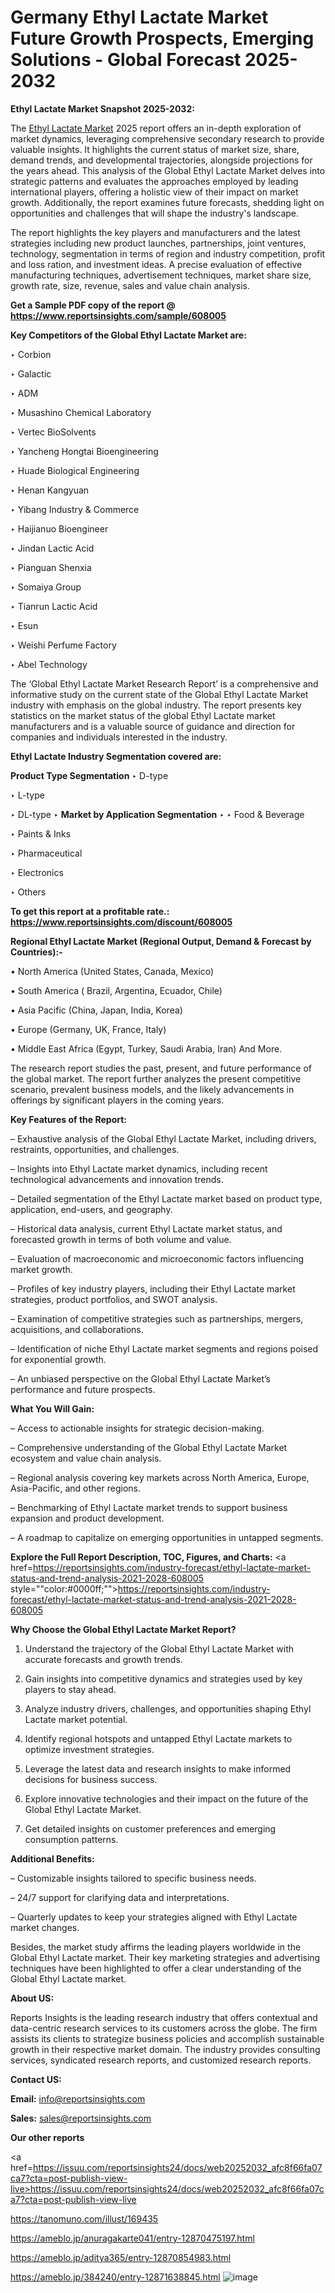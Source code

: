 # Germany Ethyl Lactate Market Future Growth Prospects, Emerging Solutions - Global Forecast 2025-2032

<strong>Ethyl Lactate Market Snapshot 2025-2032:</strong>

The <a href=https://www.reportsinsights.com/sample/608005>Ethyl Lactate Market</a> 2025 report offers an in-depth exploration of market dynamics, leveraging comprehensive secondary research to provide valuable insights. It highlights the current status of market size, share, demand trends, and developmental trajectories, alongside projections for the years ahead. This analysis of the Global Ethyl Lactate Market delves into strategic patterns and evaluates the approaches employed by leading international players, offering a holistic view of their impact on market growth. Additionally, the report examines future forecasts, shedding light on opportunities and challenges that will shape the industry's landscape.

The report highlights the key players and manufacturers and the latest strategies including new product launches, partnerships, joint ventures, technology, segmentation in terms of region and industry competition, profit and loss ration, and investment ideas. A precise evaluation of effective manufacturing techniques, advertisement techniques, market share size, growth rate, size, revenue, sales and value chain analysis.

<strong>Get a Sample PDF copy of the report @ <a href=https://www.reportsinsights.com/sample/608005 style=color:#0000ff;>https://www.reportsinsights.com/sample/608005</a></strong>

<strong>Key Competitors of the Global Ethyl Lactate Market are:</strong>

‣ Corbion

‣ Galactic

‣ ADM

‣ Musashino Chemical Laboratory

‣ Vertec BioSolvents

‣ Yancheng Hongtai Bioengineering

‣ Huade Biological Engineering

‣ Henan Kangyuan

‣ Yibang Industry & Commerce

‣ Haijianuo Bioengineer

‣ Jindan Lactic Acid

‣ Pianguan Shenxia

‣ Somaiya Group

‣ Tianrun Lactic Acid

‣ Esun

‣ Weishi Perfume Factory

‣ Abel Technology

The ‘Global Ethyl Lactate Market Research Report’ is a comprehensive and informative study on the current state of the Global Ethyl Lactate Market industry with emphasis on the global industry. The report presents key statistics on the market status of the global Ethyl Lactate market manufacturers and is a valuable source of guidance and direction for companies and individuals interested in the industry.

<strong>Ethyl Lactate Industry Segmentation covered are:</strong>

<strong>Product Type Segmentation</strong>
‣
D-type

‣ L-type

‣ DL-type
‣ 
<strong>Market by Application Segmentation</strong>
‣
‣  Food & Beverage

‣ Paints & Inks

‣ Pharmaceutical

‣ Electronics

‣ Others

<strong>To get this report at a profitable rate.: <a href=https://www.reportsinsights.com/discount/608005 style=color:#0000ff;>https://www.reportsinsights.com/discount/608005</a></strong>

<strong>Regional Ethyl Lactate Market (Regional Output, Demand &amp; Forecast by Countries):-</strong>

• North America (United States, Canada, Mexico)

• South America ( Brazil, Argentina, Ecuador, Chile)

• Asia Pacific (China, Japan, India, Korea)

• Europe (Germany, UK, France, Italy)

• Middle East Africa (Egypt, Turkey, Saudi Arabia, Iran) And More.

The research report studies the past, present, and future performance of the global market. The report further analyzes the present competitive scenario, prevalent business models, and the likely advancements in offerings by significant players in the coming years.

<strong>Key Features of the Report:</strong>

– Exhaustive analysis of the Global Ethyl Lactate Market, including drivers, restraints, opportunities, and challenges.

– Insights into Ethyl Lactate market dynamics, including recent technological advancements and innovation trends.

– Detailed segmentation of the Ethyl Lactate market based on product type, application, end-users, and geography.

– Historical data analysis, current Ethyl Lactate market status, and forecasted growth in terms of both volume and value.

– Evaluation of macroeconomic and microeconomic factors influencing market growth.

– Profiles of key industry players, including their Ethyl Lactate market strategies, product portfolios, and SWOT analysis.

– Examination of competitive strategies such as partnerships, mergers, acquisitions, and collaborations.

– Identification of niche Ethyl Lactate market segments and regions poised for exponential growth.

– An unbiased perspective on the Global Ethyl Lactate Market’s performance and future prospects.

<strong>What You Will Gain:</strong>

– Access to actionable insights for strategic decision-making.

– Comprehensive understanding of the Global Ethyl Lactate Market ecosystem and value chain analysis.

– Regional analysis covering key markets across North America, Europe, Asia-Pacific, and other regions.

– Benchmarking of Ethyl Lactate market trends to support business expansion and product development.

– A roadmap to capitalize on emerging opportunities in untapped segments.

<strong>Explore the Full Report Description, TOC, Figures, and Charts:</strong>
<a href=https://reportsinsights.com/industry-forecast/ethyl-lactate-market-status-and-trend-analysis-2021-2028-608005 style=""color:#0000ff;"">https://reportsinsights.com/industry-forecast/ethyl-lactate-market-status-and-trend-analysis-2021-2028-608005</a>

<strong>Why Choose the Global Ethyl Lactate Market Report?</strong>

1. Understand the trajectory of the Global Ethyl Lactate Market with accurate forecasts and growth trends.

2. Gain insights into competitive dynamics and strategies used by key players to stay ahead.

3. Analyze industry drivers, challenges, and opportunities shaping Ethyl Lactate market potential.

4. Identify regional hotspots and untapped Ethyl Lactate markets to optimize investment strategies.

5. Leverage the latest data and research insights to make informed decisions for business success.

6. Explore innovative technologies and their impact on the future of the Global Ethyl Lactate Market.

7. Get detailed insights on customer preferences and emerging consumption patterns.

<strong>Additional Benefits:</strong>

– Customizable insights tailored to specific business needs.

– 24/7 support for clarifying data and interpretations.

– Quarterly updates to keep your strategies aligned with Ethyl Lactate market changes.

Besides, the market study affirms the leading players worldwide in the Global Ethyl Lactate market. Their key marketing strategies and advertising techniques have been highlighted to offer a clear understanding of the Global Ethyl Lactate market.

<strong><strong>About US</strong>:</strong>

Reports Insights is the leading research industry that offers contextual and data-centric research services to its customers across the globe. The firm assists its clients to strategize business policies and accomplish sustainable growth in their respective market domain. The industry provides consulting services, syndicated research reports, and customized research reports.

<strong>Contact US:</strong>

<p class=><b>Email:</b> <a href=mailto:info@reportsinsights.com>info@reportsinsights.com</a></p>
<p class=><b>Sales:</b> <a href=mailto:sales@reportsinsights.com>sales@reportsinsights.com</a></p>

<strong>Our other reports</strong>

<a href=https://issuu.com/reportsinsights24/docs/web20252032_afc8f66fa07ca7?cta=post-publish-view-live>https://issuu.com/reportsinsights24/docs/web20252032_afc8f66fa07ca7?cta=post-publish-view-live</a>

<a href=https://tanomuno.com/illust/169435>https://tanomuno.com/illust/169435</a>

<a href=https://ameblo.jp/anuragakarte041/entry-12870475197.html>https://ameblo.jp/anuragakarte041/entry-12870475197.html</a>

<a href=https://ameblo.jp/aditya365/entry-12870854983.html>https://ameblo.jp/aditya365/entry-12870854983.html</a>

<a href=https://ameblo.jp/384240/entry-12871638845.html>https://ameblo.jp/384240/entry-12871638845.html</a>
![image](https://github.com/user-attachments/assets/ca77885f-a621-437f-a37f-58c44e789f38)
